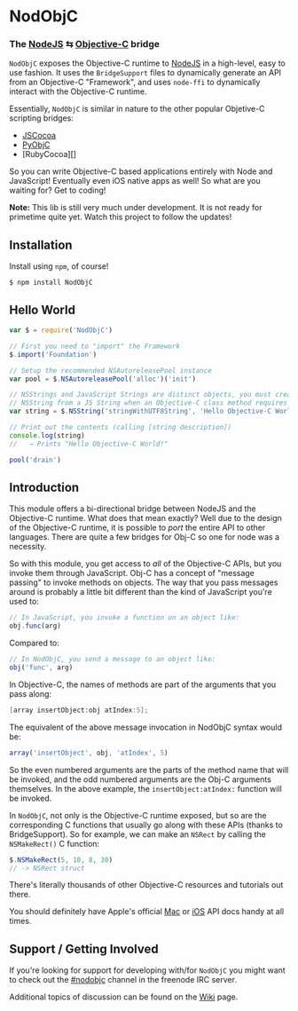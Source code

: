 NodObjC
=======
### The [NodeJS][] ⇆ [Objective-C][ObjCWikipedia] bridge


`NodObjC` exposes the Objective-C runtime to [NodeJS][] in a high-level, easy
to use fashion. It uses the `BridgeSupport` files to dynamically generate an
API from an Objective-C "Framework", and uses `node-ffi` to dynamically interact
with the Objective-C runtime.

Essentially, `NodObjC` is similar in nature to the other popular Objetive-C
scripting bridges:

 * [JSCocoa][]
 * [PyObjC][]
 * [RubyCocoa][]

So you can write Objective-C based applications entirely with Node and
JavaScript! Eventually even iOS native apps as well! So what are you waiting
for? Get to coding!

**Note:** This lib is still very much under development. It is not ready for
primetime quite yet. Watch this project to follow the updates!


Installation
------------

Install using `npm`, of course!

``` shell
$ npm install NodObjC
```


Hello World
-----------

``` javascript
var $ = require('NodObjC')

// First you need to "import" the Framework
$.import('Foundation')

// Setup the recommended NSAutoreleasePool instance
var pool = $.NSAutoreleasePool('alloc')('init')

// NSStrings and JavaScript Strings are distinct objects, you must create an
// NSString from a JS String when an Objective-C class method requires one.
var string = $.NSString('stringWithUTF8String', 'Hello Objective-C World!')

// Print out the contents (calling [string description])
console.log(string)
//   → Prints "Hello Objective-C World!"

pool('drain')
```


Introduction
------------

This module offers a bi-directional bridge between NodeJS and the Objective-C
runtime. What does that mean exactly? Well due to the design of the Objective-C
runtime, it is possible to _port_ the entire API to other languages. There are
quite a few bridges for Obj-C so one for node was a necessity.

So with this module, you get access to _all_ of the Objective-C APIs, but you
invoke them through JavaScript. Obj-C has a concept of "message passing" to
invoke methods on objects. The way that you pass messages around is probably a
little bit different than the kind of JavaScript you're used to:

``` javascript
// In JavaScript, you invoke a function on an object like:
obj.func(arg)
```

Compared to:

``` javascript
// In NodObjC, you send a message to an object like:
obj('func', arg)
```

In Objective-C, the names of methods are part of the arguments that you pass
along:

``` objective-c
[array insertObject:obj atIndex:5];
```

The equivalent of the above message invocation in NodObjC syntax would be:

``` javascript
array('insertObject', obj, 'atIndex', 5)
```

So the even numbered arguments are the parts of the method name that will be
invoked, and the odd numbered arguments are the Obj-C arguments themselves. In
the above example, the `insertObject:atIndex:` function will be invoked.

In `NodObjC`, not only is the Objective-C runtime exposed, but so are the
corresponding C functions that usually go along with these APIs (thanks to
BridgeSupport). So for example, we can make an `NSRect` by calling the
`NSMakeRect()` C function:

``` javascript
$.NSMakeRect(5, 10, 8, 30)
// -> NSRect struct
```

There's literally thousands of other Objective-C resources and tutorials out
there.

You should definitely have Apple's official [Mac][MacDev] or [iOS][iOSDev] API
docs handy at all times.

Support / Getting Involved
---------------------------

If you're looking for support for developing with/for `NodObjC` you might want
to check out the [#nodobjc][IRC] channel in the freenode IRC server.

Additional topics of discussion can be found on the [Wiki][] page.



[NodeJS]: http://nodejs.org
[JSCocoa]: http://inexdo.com/JSCocoa
[PyObjC]: http://pyobjc.sourceforge.net
[CocoaRuby]: http://en.wikipedia.org/wiki/RubyCocoa
[IRC]: http://webchat.freenode.net/?channels=nodobjc
[Wiki]: https://github.com/TooTallNate/NodObjC/wiki
[MacDev]: http://developer.apple.com/library/mac/navigation/
[iOSDev]: http://developer.apple.com/library/ios/navigation/
[ObjCWikipedia]: http://en.wikipedia.org/wiki/Objective-C
